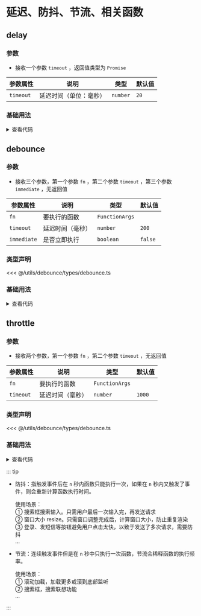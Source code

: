 <script setup>
import delay from './delay.vue'
import debounce from './debounce.vue'
import throttle from './throttle.vue'
</script>

# 延迟、防抖、节流、相关函数

<ClientOnly>
  <description-popover :num="3" :tagNameList="['浏览器','Node']" />
</ClientOnly>

## delay

<ClientOnly>
  <description :isShowIcon="false" description="延迟函数" /> 
</ClientOnly>

### 参数

- 接收一个参数 `timeout` ，返回值类型为 `Promise`

| **参数属性** | **说明**               | **类型** | **默认值** |
| ------------ | ---------------------- | -------- | ---------- |
| `timeout`    | 延迟时间（单位：毫秒） | `number` | `20`       |

### 基础用法

<ClientOnly>
  <delay />
</ClientOnly>
<details>

<summary>查看代码</summary>

<<< @/utils/debounce/delay.vue

</details>

## debounce

<ClientOnly>
  <description :isShowIcon="false" description="防抖函数" /> 
</ClientOnly>

### 参数

- 接收三个参数，第一个参数 `fn` ，第二个参数 `timeout` ，第三个参数 `immediate` ，无返回值

| **参数属性** | **说明**         | **类型**       | **默认值** |
| ------------ | ---------------- | -------------- | ---------- |
| `fn`         | 要执行的函数     | `FunctionArgs` |            |
| `timeout`    | 延迟时间（毫秒） | `number`       | `200`      |
| `immediate`  | 是否立即执行     | `boolean`      | `false`    |

### 类型声明

<<< @/utils/debounce/types/debounce.ts

### 基础用法

<ClientOnly>
  <debounce />
</ClientOnly>
<details>

<summary>查看代码</summary>

<<< @/utils/debounce/debounce.vue

</details>

## throttle

<ClientOnly>
  <description :isShowIcon="false" description="防抖函数" /> 
</ClientOnly>

### 参数

- 接收两个参数，第一个参数 `fn` ，第二个参数 `timeout` ，无返回值

| **参数属性** | **说明**         | **类型**       | **默认值** |
| ------------ | ---------------- | -------------- | ---------- |
| `fn`         | 要执行的函数     | `FunctionArgs` |            |
| `timeout`    | 延迟时间（毫秒） | `number`       | `1000`     |

### 类型声明

<<< @/utils/debounce/types/debounce.ts

### 基础用法

<ClientOnly>
  <throttle />
</ClientOnly>
<details>

<summary>查看代码</summary>

<<< @/utils/debounce/throttle.vue

</details>

::: tip

- 防抖：指触发事件后在 `n` 秒内函数只能执行一次，如果在 `n` 秒内又触发了事件，则会重新计算函数执行时间。

  使用场景：  
  ① 搜索框搜索输入。只需用户最后一次输入完，再发送请求  
  ② 窗口大小 resize。只需窗口调整完成后，计算窗口大小，防止重复渲染  
  ③ 登录、发短信等按钮避免用户点击太快，以致于发送了多次请求，需要防抖  
  ...

- 节流：连续触发事件但是在 `n` 秒中只执行一次函数，节流会稀释函数的执行频率。

  使用场景：  
  ① 滚动加载，加载更多或滚到底部监听  
  ② 搜索框，搜索联想功能  
  ...

:::
